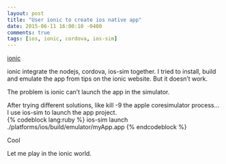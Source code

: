 ```yaml
---
layout: post
title: "User ionic to create ios native app"
date: 2015-06-11 16:00:10 -0400
comments: true
tags: [ios, ionic, cordova, ios-sim]
---
```


[ionic](http://ionicframework.com/getting-started/)

ionic integrate the nodejs, cordova, ios-sim together.
I tried to install, build and emulate the app from tips on the ionic website. But it doesn’t work.

The problem is ionic can’t launch the app in the simulator.

After trying different solutions, like kill -9 the apple coresimulator process...
I use ios-sim to launch the app project.  
{% codeblock lang:ruby %}
ios-sim launch ./platforms/ios/build/emulator/myApp.app
{% endcodeblock %}

Cool

Let me play in the ionic world.
